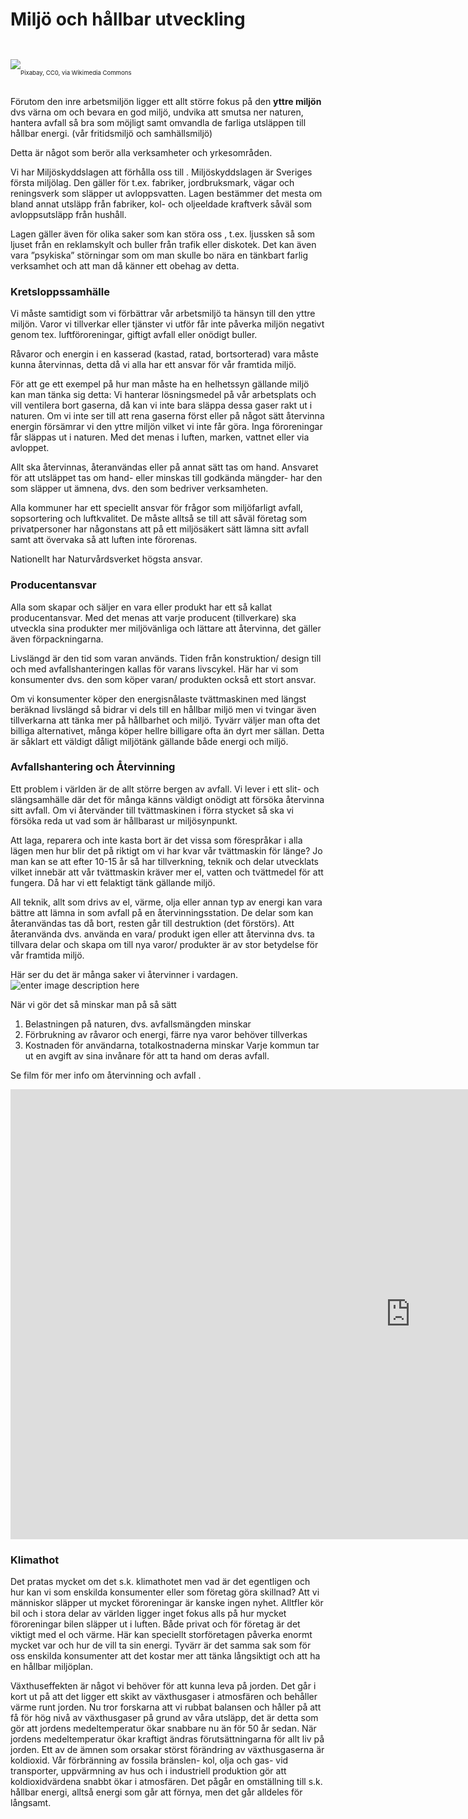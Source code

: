 
# Miljö och hållbar utveckling

 <img style="margin-top: 2em; margin-bottom:0px" id="ingress" src="https://upload.wikimedia.org/wikipedia/commons/a/a9/Agriculture-environment-flower-33044.jpg">

 <div style="font-size: 0.6rem; margin-left: 1rem; margin-bottom:2rem">Pixabay, CC0, via Wikimedia Commons</div>

Förutom den inre arbetsmiljön ligger ett allt större fokus på den
 **yttre miljön** dvs värna om och bevara en god miljö, undvika att smutsa ner naturen, hantera avfall så bra som möjligt samt omvandla de farliga utsläppen till hållbar energi. (vår fritidsmiljö och samhällsmiljö)

Detta är något som berör alla verksamheter och yrkesområden.

Vi har Miljöskyddslagen att förhålla oss till .
Miljöskyddslagen är Sveriges första miljölag. Den gäller för  t.ex. fabriker, jordbruksmark, vägar och reningsverk som släpper ut avloppsvatten. 
Lagen bestämmer det mesta om bland annat utsläpp från fabriker, kol- och oljeeldade kraftverk såväl som avloppsutsläpp från hushåll.

Lagen gäller även för olika saker som kan störa oss , t.ex. ljussken så som ljuset från en reklamskylt och buller från trafik eller diskotek. 
Det kan även vara ”psykiska” störningar  som om man skulle  bo nära en tänkbart farlig verksamhet och att man då känner ett obehag av detta.


### Kretsloppssamhälle
Vi måste samtidigt som vi förbättrar vår arbetsmiljö ta hänsyn till den yttre miljön. Varor vi tillverkar eller tjänster vi utför får inte påverka miljön negativt genom tex. luftföroreningar, giftigt avfall eller onödigt buller.

Råvaror och energin i en kasserad (kastad, ratad, bortsorterad) vara måste kunna återvinnas, detta då vi alla har ett ansvar för vår framtida miljö.

För att ge ett exempel på hur man måste ha en helhetssyn gällande miljö kan man tänka sig detta:
Vi hanterar lösningsmedel på vår arbetsplats och vill ventilera bort gaserna, då kan vi inte bara släppa dessa gaser rakt ut i naturen. 
Om vi inte ser till att rena gaserna först eller på något sätt återvinna energin försämrar vi den yttre miljön vilket vi inte får göra.
Inga föroreningar får släppas ut i naturen.
 Med det menas i luften, marken, vattnet eller via avloppet.

Allt ska återvinnas, återanvändas eller på annat sätt tas om hand.
Ansvaret för att utsläppet tas om hand- eller minskas till godkända mängder- har den som släpper ut ämnena, dvs. den som bedriver verksamheten.

Alla kommuner har ett speciellt ansvar för frågor som miljöfarligt avfall, sopsortering och luftkvalitet. De måste alltså se till att såväl företag som privatpersoner har någonstans att på ett miljösäkert sätt lämna sitt avfall samt att övervaka så att luften inte förorenas.

Nationellt har Naturvårdsverket högsta ansvar.

### Producentansvar
Alla som skapar och säljer en vara eller produkt har ett så kallat
producentansvar.
Med det menas att varje producent (tillverkare) ska utveckla sina produkter mer miljövänliga och lättare att återvinna, det gäller även förpackningarna. 

Livslängd är den tid som varan används.
Tiden från konstruktion/ design till och med avfallshanteringen kallas för varans livscykel.
Här har vi som konsumenter dvs. den som köper varan/ produkten också ett stort ansvar.

Om vi konsumenter köper den energisnålaste tvättmaskinen med längst beräknad livslängd så bidrar vi dels till en hållbar miljö men vi tvingar även tillverkarna att tänka mer på hållbarhet och miljö.
Tyvärr väljer man ofta det billiga alternativet, många köper hellre billigare ofta än dyrt mer sällan. Detta är såklart ett väldigt dåligt miljötänk gällande både energi och miljö.

### Avfallshantering och Återvinning
Ett problem i världen är de allt större bergen av avfall. Vi lever i ett slit- och slängsamhälle där det för många känns väldigt onödigt att försöka återvinna sitt avfall.
Om vi återvänder till tvättmaskinen i förra stycket så ska vi försöka reda ut vad som är hållbarast ur miljösynpunkt.

Att laga, reparera och inte kasta bort är det vissa som förespråkar i alla lägen men hur blir det på riktigt om vi har kvar vår tvättmaskin för länge? 
Jo man kan se att efter 10-15 år så har tillverkning, teknik och delar utvecklats vilket innebär att vår tvättmaskin kräver mer el, vatten och tvättmedel för att fungera. Då har vi ett felaktigt tänk gällande miljö.

All teknik, allt som drivs av el, värme, olja eller annan typ av energi kan vara bättre att lämna in som avfall på en återvinningsstation. De delar som kan återanvändas tas då bort, resten går till destruktion (det förstörs).
Att återanvända dvs. använda en vara/ produkt igen eller att återvinna dvs. ta tillvara delar och skapa om till nya varor/ produkter är av stor betydelse för vår framtida miljö.

Här ser du det är många saker vi återvinner i vardagen.
![enter image description here](https://lernia.itslearning.com/data/1821/C33240/Arbetsmilj%C3%B6/sortering.jpg)


När vi gör det så minskar man på så sätt

 1. Belastningen på naturen, dvs. avfallsmängden minskar
 2. Förbrukning av råvaror och energi, färre nya varor behöver tillverkas
 3. Kostnaden för användarna, totalkostnaderna minskar
 Varje kommun tar ut en avgift av sina invånare för att ta hand om deras avfall.
 
Se film för mer info om återvinning och avfall .

<div class="videoWrapper">
<iframe width="1280" height="720" src="https://www.youtube.com/embed/ZbdJLpoeefk" frameborder="0" allow="accelerometer; autoplay; encrypted-media; gyroscope; picture-in-picture" allowfullscreen></iframe>
</div>


### Klimathot
Det pratas mycket om det s.k. klimathotet men vad är det egentligen och hur kan vi som enskilda konsumenter eller som företag göra skillnad?
Att vi människor släpper ut mycket föroreningar är kanske ingen nyhet. Alltfler kör bil och i stora delar av världen ligger inget fokus alls på hur mycket föroreningar bilen släpper ut i luften.
Både privat och för företag är det viktigt med el och värme. Här kan speciellt storföretagen påverka enormt mycket var och hur de vill ta sin energi. Tyvärr är det samma sak som för oss enskilda konsumenter att det kostar mer att tänka långsiktigt och att ha en hållbar miljöplan.

Växthuseffekten är något vi behöver för att kunna leva på jorden. Det går i kort ut på att det ligger ett skikt av växthusgaser i atmosfären och behåller värme runt jorden.
Nu tror forskarna att vi rubbat balansen och håller på att få för hög nivå av växthusgaser på grund av våra utsläpp, det är detta som gör att jordens medeltemperatur ökar snabbare nu än för 50 år sedan.
När jordens medeltemperatur ökar kraftigt ändras förutsättningarna för allt liv på jorden.
Ett av de ämnen som orsakar störst förändring av växthusgaserna är koldioxid. 
Vår förbränning av fossila bränslen- kol, olja och gas- vid transporter, uppvärmning av hus och i industriell produktion gör att koldioxidvärdena snabbt ökar i atmosfären.
Det pågår en omställning till s.k. hållbar energi, alltså energi som går att förnya, men det går alldeles för långsamt.


